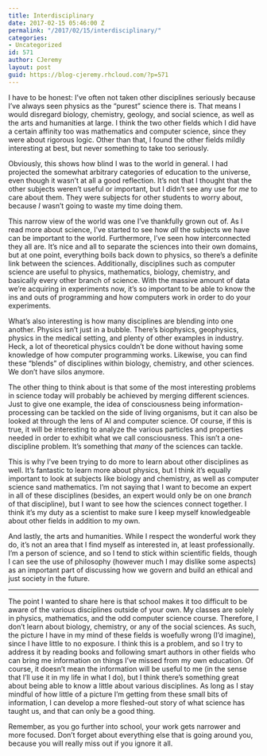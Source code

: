 ```yaml
---
title: Interdisciplinary
date: 2017-02-15 05:46:00 Z
permalink: "/2017/02/15/interdisciplinary/"
categories:
- Uncategorized
id: 571
author: CJeremy
layout: post
guid: https://blog-cjeremy.rhcloud.com/?p=571
---
```


I have to be honest: I&#8217;ve often not taken other disciplines seriously because I&#8217;ve always seen physics as the &#8220;purest&#8221; science there is. That means I would disregard biology, chemistry, geology, and social science, as well as the arts and humanities at large. I think the two other fields which I did have a certain affinity too was mathematics and computer science, since they were about rigorous logic. Other than that, I found the other fields mildly interesting at best, but never something to take too seriously.

Obviously, this shows how blind I was to the world in general. I had projected the somewhat arbitrary categories of education to the universe, even though it wasn&#8217;t at all a good reflection. It&#8217;s not that I thought that the other subjects weren&#8217;t useful or important, but I didn&#8217;t see any use for _me_ to care about them. They were subjects for other students to worry about, because _I_ wasn&#8217;t going to waste my time doing them.

This narrow view of the world was one I&#8217;ve thankfully grown out of. As I read more about science, I&#8217;ve started to see how _all_ the subjects we have can be important to the world. Furthermore, I&#8217;ve seen how interconnected they all are. It&#8217;s nice and all to separate the sciences into their own domains, but at one point, everything boils back down to physics, so there&#8217;s a definite link between the sciences. Additionally, disciplines such as computer science are useful to physics, mathematics, biology, chemistry, and basically every other branch of science. With the massive amount of data we&#8217;re acquiring in experiments now, it&#8217;s so important to be able to know the ins and outs of programming and how computers work in order to do your experiments.

What&#8217;s also interesting is how many disciplines are blending into one another. Physics isn&#8217;t just in a bubble. There&#8217;s biophysics, geophysics, physics in the medical setting, and plenty of other examples in industry. Heck, a lot of theoretical physics couldn&#8217;t be done without having some knowledge of how computer programming works. Likewise, you can find these &#8220;blends&#8221; of disciplines within biology, chemistry, and other sciences. We don&#8217;t have silos anymore.

The other thing to think about is that some of the most interesting problems in science today will probably be achieved by merging different sciences. Just to give one example, the idea of consciousness being information-processing can be tackled on the side of living organisms, but it can also be looked at through the lens of AI and computer science. Of course, if this is true, it will be interesting to analyze the various particles and properties needed in order to exhibit what we call consciousness. This isn&#8217;t a one-discipline problem. It&#8217;s something that _many_ of the sciences can tackle.

This is why I&#8217;ve been trying to do more to learn about other disciplines as well. It&#8217;s fantastic to learn more about physics, but I think it&#8217;s equally important to look at subjects like biology and chemistry, as well as computer science sand mathematics. I&#8217;m not saying that I want to become an expert in all of these disciplines (besides, an expert would only be on one _branch_ of that discipline), but I want to see how the sciences connect together. I think it&#8217;s my duty as a scientist to make sure I keep myself knowledgeable about other fields in addition to my own.

And lastly, the arts and humanities. While I respect the wonderful work they do, it&#8217;s not an area that I find myself as interested in, at least professionally. I&#8217;m a person of science, and so I tend to stick within scientific fields, though I can see the use of philosophy (however much I may dislike some aspects) as an important part of discussing how we govern and build an ethical and just society in the future.

* * *

The point I wanted to share here is that school makes it too difficult to be aware of the various disciplines outside of your own. My classes are solely in physics, mathematics, and the odd computer science course. Therefore, I don&#8217;t learn about biology, chemistry, or any of the social sciences. As such, the picture I have in my mind of these fields is woefully wrong (I&#8217;d imagine), since I have little to no exposure. I think this is a problem, and so I try to address it by reading books and following smart authors in other fields who can bring me information on things I&#8217;ve missed from my own education. Of course, it doesn&#8217;t mean the information will be useful to me (in the sense that I&#8217;ll use it in my life in what I do), but I think there&#8217;s something great about being able to know a little about various disciplines. As long as I stay mindful of how little of a picture I&#8217;m getting from these small bits of information, I can develop a more fleshed-out story of what science has taught us, and that can only be a good thing.

Remember, as you go further into school, your work gets narrower and more focused. Don&#8217;t forget about everything else that is going around you, because you will really miss out if you ignore it all.